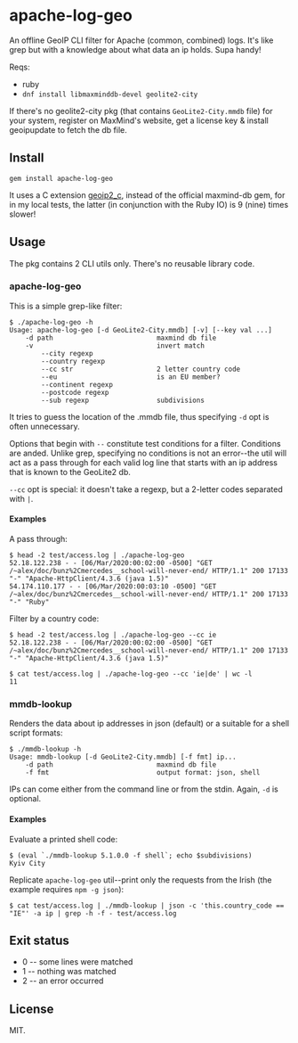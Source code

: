 # apache-log-geo

An offline GeoIP CLI filter for Apache (common, combined) logs. It's
like grep but with a knowledge about what data an ip holds. Supa
handy!

Reqs:

* ruby
* `dnf install libmaxminddb-devel geolite2-city`

If there's no geolite2-city pkg (that contains `GeoLite2-City.mmdb`
file) for your system, register on MaxMind's website, get a license
key & install geoipupdate to fetch the db file.

## Install

    gem install apache-log-geo

It uses a C extension [geoip2_c][], instead of the official maxmind-db
gem, for in my local tests, the latter (in conjunction with the Ruby
IO) is 9 (nine) times slower!

[geoip2_c]: https://github.com/fluent-plugins-nursery/geoip2_c

## Usage

The pkg contains 2 CLI utils only. There's no reusable library code.

### apache-log-geo

This is a simple grep-like filter:

~~~
$ ./apache-log-geo -h
Usage: apache-log-geo [-d GeoLite2-City.mmdb] [-v] [--key val ...]
    -d path                          maxmind db file
    -v                               invert match
        --city regexp
        --country regexp
        --cc str                     2 letter country code
        --eu                         is an EU member?
        --continent regexp
        --postcode regexp
        --sub regexp                 subdivisions
~~~

It tries to guess the location of the .mmdb file, thus specifying `-d`
opt is often unnecessary.

Options that begin with `--` constitute test conditions for a
filter. Conditions are anded. Unlike grep, specifying no conditions is
not an error--the util will act as a pass through for each valid log
line that starts with an ip address that is known to the GeoLite2 db.

`--cc` opt is special: it doesn't take a regexp, but a 2-letter codes
separated with `|`.

#### Examples

A pass through:

~~~
$ head -2 test/access.log | ./apache-log-geo
52.18.122.238 - - [06/Mar/2020:00:02:00 -0500] "GET /~alex/doc/bunz%2Cmercedes__school-will-never-end/ HTTP/1.1" 200 17133 "-" "Apache-HttpClient/4.3.6 (java 1.5)"
54.174.110.177 - - [06/Mar/2020:00:03:10 -0500] "GET /~alex/doc/bunz%2Cmercedes__school-will-never-end/ HTTP/1.1" 200 17133 "-" "Ruby"
~~~

Filter by a country code:

~~~
$ head -2 test/access.log | ./apache-log-geo --cc ie
52.18.122.238 - - [06/Mar/2020:00:02:00 -0500] "GET /~alex/doc/bunz%2Cmercedes__school-will-never-end/ HTTP/1.1" 200 17133 "-" "Apache-HttpClient/4.3.6 (java 1.5)"

$ cat test/access.log | ./apache-log-geo --cc 'ie|de' | wc -l
11
~~~

### mmdb-lookup

Renders the data about ip addresses in json (default) or a suitable
for a shell script formats:

~~~
$ ./mmdb-lookup -h
Usage: mmdb-lookup [-d GeoLite2-City.mmdb] [-f fmt] ip...
    -d path                          maxmind db file
    -f fmt                           output format: json, shell
~~~

IPs can come either from the command line or from the stdin. Again,
`-d` is optional.

#### Examples

Evaluate a printed shell code:

~~~
$ (eval `./mmdb-lookup 5.1.0.0 -f shell`; echo $subdivisions)
Kyiv City
~~~

Replicate `apache-log-geo` util--print only the requests from the Irish
(the example requires `npm -g json`):

    $ cat test/access.log | ./mmdb-lookup | json -c 'this.country_code == "IE"' -a ip | grep -h -f - test/access.log

## Exit status

* 0 -- some lines were matched
* 1 -- nothing was matched
* 2 -- an error occurred

## License

MIT.
